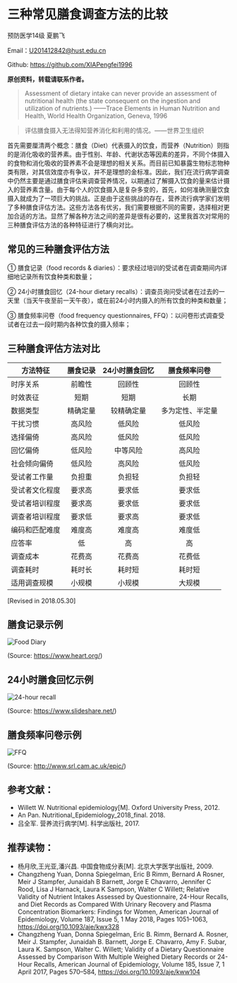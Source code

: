 # 三种常见膳食调查方法的比较


预防医学14级 夏鹏飞

Email：U201412842@hust.edu.cn

Github: https://github.com/XIAPengfei1996


**原创资料，转载请联系作者。**


> Assessment of dietary intake can never provide an assessment of nutritional health (the state consequent on the ingestion and utilization of nutrients.) 
> ——Trace Elements in Human Nutrition and Health, World Health Organization, Geneva, 1996

> 评估膳食摄入无法得知营养消化和利用的情况。——世界卫生组织


首先需要厘清两个概念：膳食（Diet）代表摄入的饮食，而营养（Nutrition）则指的是消化吸收的营养素。由于性别、年龄、代谢状态等因素的差异，不同个体摄入的食物和消化吸收的营养素不会是理想的相关关系。而目前已知暴露生物标志物种类有限，对其信效度亦有争议，并不是理想的金标准。因此，我们在流行病学调查中仍然主要是通过膳食评估来调查营养情况，以期通过了解摄入饮食的量来估计摄入的营养素含量。由于每个人的饮食摄入是复杂多变的，首先，如何准确测量饮食摄入就成为了一项巨大的挑战。正是由于这些挑战的存在，营养流行病学家们发明了多种膳食评估方法。这些方法各有优劣，我们需要根据不同的需要，选择相对更加合适的方法。显然了解各种方法之间的差异是很有必要的，这里我首次对常用的三种膳食评估方法的各种特征进行了横向对比。


## 常见的三种膳食评估方法


① 膳食记录（food records & diaries）：要求经过培训的受试者在调查期间内详细地记录所有饮食种类和数量；

② 24小时膳食回忆（24-hour dietary recalls）：调查员询问受试者在过去的一天里（当天午夜至前一天午夜），或在前24小时内摄入的所有饮食的种类和数量；

③ 膳食频率问卷（food frequency questionnaires, FFQ）：以问卷形式调查受试者在过去一段时期内各种饮食的摄入频率；


## 三种膳食评估方法对比


| 方法特征 | 膳食记录 | 24小时膳食回忆 | 膳食频率问卷 |
| - | :--: | :--: | :--: |
| 时序关系 | 前瞻性 | 回顾性 | 回顾性 |
| 时效表征 | 短期 | 短期 | 长期 |
| 数据类型 | 精确定量 | 较精确定量 | 多为定性、半定量 |
| 干扰习惯 | 高风险 |  低风险 | 低风险 |
| 选择偏倚 | 高风险 | 低风险 | 低风险 |
| 回忆偏倚 | 低风险 | 中等风险 | 高风险 |
| 社会倾向偏倚 | 低风险 | 高风险 | 低风险 |
| 受试者工作量 | 负担重 | 负担轻 | 负担轻 |
| 受试者文化程度 | 要求高 | 要求低 | 要求低 |
| 受试者培训程度 | 要求高 | 要求低 | 要求低 |
| 调查者培训程度 | 要求低 | 要求高 | 要求低 |
| 编码和匹配难度 | 难度高 | 难度高 | 难度低 |
| 应答率 | 低 | 高 | 高 |
| 调查成本 | 花费高 | 花费高 | 花费低 |
| 调查耗时 | 耗时长 | 耗时短 | 耗时短 |
| 适用调查规模 | 小规模 | 小规模 | 大规模 |

[Revised in 2018.05.30]


## 膳食记录示例


![Food Diary](https://www.heart.org/idc/groups/heart-public/@wcm/@fc/documents/image/~extract/UCM_467643~2~staticrendition/large.jpg)

(Source: https://www.heart.org/)


## 24小时膳食回忆示例


![24-hour recall](https://image.slidesharecdn.com/0bd2cfa1-f2c6-43e8-a4fa-8be36f07283d-160501201925/95/24-hour-recall-assignmentcomplete-1-638.jpg?cb=1462133999)

(Source: https://www.slideshare.net/)


## 膳食频率问卷示例


![FFQ](http://www.srl.cam.ac.uk/epic/images/ffq.jpg)

(Source: http://www.srl.cam.ac.uk/epic/)



## 参考文献：


- Willett W. Nutritional epidemiology[M]. Oxford University Press, 2012.
- An Pan. Nutritional_Epidemiology_2018_final. 2018.
- 吕全军. 营养流行病学[M]. 科学出版社, 2017.


## 推荐读物：


- 杨月欣,王光亚,潘兴昌. 中国食物成分表[M]. 北京大学医学出版社, 2009.
- Changzheng Yuan, Donna Spiegelman, Eric B Rimm, Bernard A Rosner, Meir J Stampfer, Junaidah B Barnett, Jorge E Chavarro, Jennifer C Rood, Lisa J Harnack, Laura K Sampson, Walter C Willett; Relative Validity of Nutrient Intakes Assessed by Questionnaire, 24-Hour Recalls, and Diet Records as Compared With Urinary Recovery and Plasma Concentration Biomarkers: Findings for Women, American Journal of Epidemiology, Volume 187, Issue 5, 1 May 2018, Pages 1051–1063, https://doi.org/10.1093/aje/kwx328
- Changzheng Yuan, Donna Spiegelman, Eric B. Rimm, Bernard A. Rosner, Meir J. Stampfer, Junaidah B. Barnett, Jorge E. Chavarro, Amy F. Subar, Laura K. Sampson, Walter C. Willett; Validity of a Dietary Questionnaire Assessed by Comparison With Multiple Weighed Dietary Records or 24-Hour Recalls, American Journal of Epidemiology, Volume 185, Issue 7, 1 April 2017, Pages 570–584, https://doi.org/10.1093/aje/kww104
